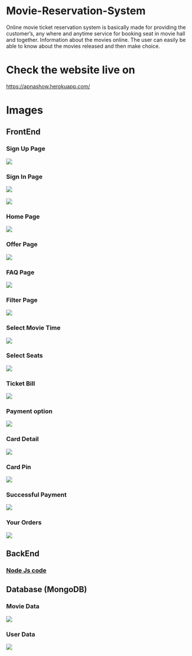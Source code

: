 # Movie-Reservation-System
Online movie ticket reservation system is basically made for providing the customer’s, any where and anytime service for booking seat in movie hall and together. Information about the movies online. The user can easily be able to know about the movies released and then make choice.

# Check the website live on
https://apnashow.herokuapp.com/

# Images

<h2>FrontEnd</h2>

<h3>Sign Up Page</h3>
<img src="Screenshots/Screenshot 2021-10-26 at 5.34.30 PM.png">

<h3>Sign In Page</h3>
<img src="Screenshots/Screenshot 2021-10-26 at 8.22.43 PM.png">
<br></br>

<img src="Screenshots/Screenshot 2021-10-26 at 6.18.52 PM.png">

<h3>Home Page</h3>
<img src="Screenshots/Screenshot 2021-10-26 at 8.28.22 PM.png">

<h3>Offer Page</h3>
<img src="Screenshots/2020-11-26%20(5).png">

<h3>FAQ Page</h3>
<img src="Screenshots/2020-11-26%20(7).png">

<h3>Filter Page</h3>
<img src="Screenshots/2020-11-26%20(8).png">

<h3>Select Movie Time</h3>
<img src="Screenshots/2020-11-26%20(4).png">

<h3>Select Seats</h3>
<img src="Screenshots/2020-11-26%20(10).png">

<h3>Ticket Bill</h3>
<img src="Screenshots/2020-11-26%20(11).png">

<h3>Payment option</h3>
<img src="Screenshots/2020-11-26%20(12).png">
  
<h3>Card Detail</h3>
<img src="Screenshots/2020-11-26%20(13).png">

<h3>Card Pin</h3>
<img src="Screenshots/2020-11-26%20(14).png">

<h3>Successful Payment</h3>
<img src="Screenshots/2020-11-26%20(15).png">

<h3>Your Orders</h3>
<img src="Screenshots/2020-11-30.png">

<h2>BackEnd</h2>
<h3><a href="https://github.com/18harsh/Movie-Reservation-System/blob/master/src/app.js">Node Js code</a></h3>

<h2>Database (MongoDB)</h2>

<h3>Movie Data</h3>
<img src="Screenshots/2020-11-30%20(2).png">

<h3>User Data</h3>
<img src="Screenshots/2020-11-30%20(3).png">

